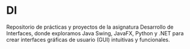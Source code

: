 # DI
Repositorio de prácticas y proyectos de la asignatura Desarrollo de Interfaces, donde exploramos Java Swing, JavaFX, Python y .NET para crear interfaces gráficas de usuario (GUI) intuitivas y funcionales.
